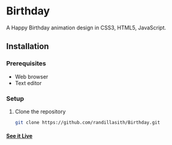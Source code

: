 # Birthday

A Happy Birthday animation design in CSS3, HTML5, JavaScript.

## Installation

### Prerequisites
- Web browser
- Text editor

### Setup
1. Clone the repository
   ```bash
   git clone https://github.com/randillasith/Birthday.git
   
#### [See it Live](https://abdvlllll.github.io/birth/)

